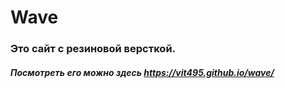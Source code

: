 # Wave
### Это сайт с резиновой версткой.
 ##### Посмотреть его можно здесь https://vit495.github.io/wave/
